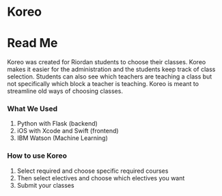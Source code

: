 # Koreo

# Read Me

Koreo was created for Riordan students to choose their classes. Koreo makes it easier for the administration and the students keep track of class selection. Students can also see which teachers are teaching a class but not specifically which block a teacher is teaching. Koreo is meant to streamline old ways of choosing classes. 

### What We Used

1. Python with Flask (backend)
2. iOS with Xcode and Swift (frontend)
3. IBM Watson (Machine Learning)

### How to use Koreo

1. Select required and choose specific required courses
2. Then select electives and choose which electives you want
3. Submit your classes
